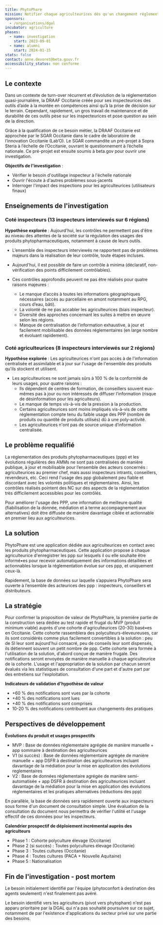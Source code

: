 ```yaml
---
title: PhytoPhare
mission: Notifier chaque agriculteurices dès qu'un changement réglementaire advient sur les produits phytopharmaceutiques qu'il ou elle utilise, et uniquement ceux-là.
sponsors:
  - /organisations/dgal
incubator: agriculture
phases:
  - name: investigation
    start: 2023-09-01
  - name: alumni
    start: 2024-01-15
stats: false
contact: anne.devoret@beta.gouv.fr
accessibility_status: non conforme
---
```

## Le contexte

Dans un contexte de turn-over récurrent et d’évolution de la réglementation quasi-journalière, la DRAAF Occitanie créée pour ses inspecteurices des outils d’aide à la montée en compétences ainsi qu’à la prise de décision sur le terrain. 
Cependant, rapidement, un gros travail de maintenance et de durabilité de ces outils pèse sur les inspecteurices et pose question au sein de la direction.

Grâce à la qualification de ce besoin métier, la DRAAF Occitanie est approchée par le SGAR Occitanie dans le cadre de laboratoire de l’innovation Occitanie (Lab’O). Le SGAR commandite un pré-projet à Sopra Steria à l’échelle  de l’Occitanie, ouvrant le questionnement à l’échelle nationale. Ce pré-projet est ensuite soumis à beta.gov pour ouvrir une investigation. 

**Objectifs de l'investigation** : 
 - Vérifier le besoin d'outillage inspecteur à l'échelle nationale
 - Ouvrir l'écoute à d'autres problèmes sous-jacents
 - Interroger l'impact des inspections pour les agriculteurices (utilisateurs finaux)

## Enseignements de l'investigation

### Coté inspecteurs (13 inspecteurs interviewés sur 6 régions)
**Hypothèse explorée** : Aujourd'hui, les contrôles ne permettent pas d'être au niveau des attentes de la société sur la régulation des usages des produits phytopharmaceutiques, notamment à cause de leurs outils. 
 
* L’ensemble des inspecteurs interviewés ne rapportent pas de problèmes majeurs dans la réalisation de leur contrôle, toute étapes incluses.
* Aujourd'hui, il est possible de faire un contrôle à minima (déclaratif, non-vérification des points difficilement contrôlables). 
* Ces contrôles approfondis peuvent ne pas être réalisés pour quatre raisons majeures :

    - Le manque d’accès à toutes les informations géographiques nécessaires (accès au parcellaire en amont notamment au RPG, cours d’eau, bâti).
    - La volonté de ne pas accabler les agriculteurices (biais inspecteur).
    - Diversité des approches concernant les suites à mettre en œuvre selon les régions.
    - Manque de centralisation de l’information exhaustive, à jour et facilement mobilisable des données réglementaires (en large nombre et évoluant rapidement).


### Coté agriculteurices (8 inspecteurs interviewés sur 2 régions)
**Hypothèse explorée** : Les agriculteurices n'ont pas accès à de l'information centralisée et assimilable et à jour sur l'usage de l'ensemble des produits qu'ils stockent et utilisent.

* Les agriculteurices ne sont jamais sûrs à 100 % de la conformité de leurs usages,  pour quatre raisons :
  - Ils dépendent de centres de formation, de conseillers souvent eux-mêmes pas à jour ou non intéressés de diffuser l’information (risque de désinformation pour les agriculteurs).
  - Le manque de temps vis-à-vis de la pression à la production.
  - Certains agriculteurices sont moins impliqués vis-à-vis de cette réglementation compte tenu du faible usage des PPP (nombre de produits ou quantité de produits utilisés) dû à une poly-activité.
  - Les agriculteurices n'ont pas de source unique d’information centralisée.

  
## Le problème requalifié

La réglementation des produits phytopharmaceutiques (ppp) et les évolutions régulières des AMMs ne sont pas centralisées de manière publique, à jour et mobilisable pour l’ensemble des acteurs concernés : agriculteurices au premier chef, mais aussi inspecteurs intrants, conseillers, revendeurs, etc. Ceci rend l'usage des ppp globalement peu fiable et discordant avec les volontés politiques et réglementaires.
Ainsi, les contrôles réalisés pointent des NC sur des aspects de la réglementation très difficilement accessibles pour les contrôlés.

Pour améliorer l'usage des PPP, une information de meilleure qualité (fiabilisation de la donnée, médiation et à terme accompagnement aux alternatives) doit être diffusée de manière davantage ciblée et actionnable en premier lieu aux agriculteurices.


## La solution 

PhytoPhare est une application dédiée aux agriculteurices en contact avec les produits phytopharmaceutiques. 
Cette application propose à chaque agriculteurice d'enregistrer les ppp sur lesquels il ou elle souhaite être informé•es pour recevoir automatiquement des informations détaillées et actionnables lorsque la réglementation évolue sur ces ppp, et uniquement ceux-là.

Rapidement, la base de données sur laquelle s’appuiera PhytoPhare sera ouverte à l’ensemble des acteurices des ppp : inspecteurs, conseillers et distributeurs.

## La stratégie 

Pour confirmer la proposition de valeur de PhytoPhare, la première partie de la construction sera dédiée au test rapide et frugal du MVP (produit minimum viable) auprès d'une cohorte d'agriculteurices (20-30) basé•es en Occitanie. Cette cohorte rassemblera des polyculteurs-éleveureuses, car ils sont considérés comme plus facilement convertibles à la solution : peu de SI leur sont aujourd'hui consacré, peu de conseils leur sont dispensés, ils détiennent souvent un petit nombre de ppp.
Cette cohorte sera formée à l'utilisation de la solution, d'abord conçue de manière frugale. Des notifications seront envoyées de manière manuelle à chaque agriculteurice de la cohorte.  L'usage et l'appropriation de la solution par chacun seront évalués via les statistiques de consultation d'une part et d'autre part par des entretiens sur l'exploitation. 

**Indicateurs de validation d'hypothèse de valeur**
  - +60 % des notifications sont vues par la cohorte
  - +40 % des notifications sont lues
  - +40 % des notifications sont comprises
  - 10-20 % des notifications contribuent aux changements des pratiques

## Perspectives de développement
**Évolutions du produit et usages prospectifs**
* MVP : Base de données réglementaire agrégée de manière manuelle + app sommaire à destination des agriculteurices
* V1 (si succès) : Base de données réglementaire agrégée de manière manuelle + app DSFR à destination des agriculteurices incluant davantage de la médiation pour la mise en application des évolutions reglementaires
* V2 : Base de données réglementaire agrégée de manière semi-automatisée + app DSFR à destination des agriculteurices incluant davantage de la médiation pour la mise en application des évolutions réglementaires et les pratiques alternatives (réductions des ppp) 

En parallèle, la base de données sera rapidement ouverte aux inspecteurs sous forme d'un document de consultation simple. Une évaluation de la consultation du document nous permettra de vérifier l'utilité et l'usage effectif de ces données pour les inspecteurs. 

**Calendrier prospectif de déploiement incrémental auprès des agriculteurs**
* Phase 1 : Cohorte polyculture élevage (Occitanie)
* Phase 2 (si succès) : Toutes polycultures élevage (Occitanie)
* Phase 3 : Toutes cultures (Occitanie)
* Phase 4 : Toutes cultures (PACA + Nouvelle Aquitaine)
* Phase 5 : Nationalisation

## Fin de l'investigation - post mortem

Le besoin initialement identifié par l'équipe (phytoconfort à destination des agents seulement) n'est finalement pas avéré.

Le besoin identifié vers les agriculteurs (pivot vers phytophare) n'est pas apparu prioritaire par la DGAL  qui n'a pas souhaité poursuivre sur ce sujet, notamment de par l'existence d'applications du secteur privé sur une partie des besoins.



